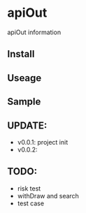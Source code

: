 # apiOut

apiOut information

## Install


## Useage


## Sample



## UPDATE:
* v0.0.1: project init
* v0.0.2:

## TODO:
* risk test
* withDraw and search
* test case
